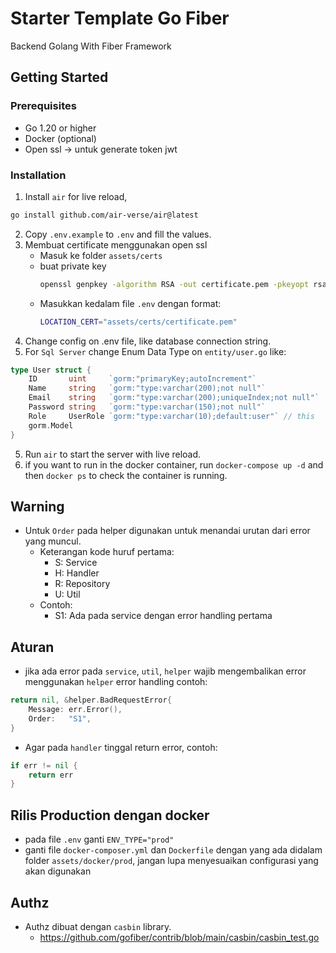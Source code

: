# Starter Template Go Fiber

Backend Golang With Fiber Framework

## Getting Started

### Prerequisites

- Go 1.20 or higher
- Docker (optional)
- Open ssl -> untuk generate token jwt

### Installation
1. Install `air` for live reload,
```bash
go install github.com/air-verse/air@latest
```
2. Copy `.env.example` to `.env` and fill the values.
3. Membuat certificate menggunakan open ssl
	- Masuk ke folder `assets/certs` 
	- buat private key
		```bash
		openssl genpkey -algorithm RSA -out certificate.pem -pkeyopt rsa_keygen_bits:4096
		```
	- Masukkan kedalam file `.env` dengan format:
		```bash
		LOCATION_CERT="assets/certs/certificate.pem"
		```
3. Change config on .env file, like database connection string.
4. For `Sql Server` change Enum Data Type on `entity/user.go` like: 
```go
type User struct {
	ID       uint     `gorm:"primaryKey;autoIncrement"`
	Name     string   `gorm:"type:varchar(200);not null"`
	Email    string   `gorm:"type:varchar(200);uniqueIndex;not null"`
	Password string   `gorm:"type:varchar(150);not null"`
	Role     UserRole `gorm:"type:varchar(10);default:user"` // this
	gorm.Model
}
```
5. Run `air` to start the server with live reload.
6. if you want to run in the docker container, run `docker-compose up -d` and then `docker ps` to check the container is running.

## Warning

- Untuk `Order` pada helper digunakan untuk menandai urutan dari error yang muncul.
	- Keterangan kode huruf pertama: 
		- S: Service
		- H: Handler
		- R: Repository
		- U: Util
	- Contoh:
		- S1: Ada pada service dengan error handling pertama

## Aturan
- jika ada error pada `service`, `util`, `helper` wajib mengembalikan error menggunakan `helper` error handling contoh: 
```go
return nil, &helper.BadRequestError{
	Message: err.Error(),
	Order:   "S1",
}
```
- Agar pada `handler` tinggal return error, contoh:
```go
if err != nil {
	return err
}
```

## Rilis Production dengan docker
- pada file `.env` ganti `ENV_TYPE="prod"`
- ganti file `docker-composer.yml` dan `Dockerfile` dengan yang ada didalam folder `assets/docker/prod`, jangan lupa menyesuaikan configurasi yang akan digunakan 


## Authz
- Authz dibuat dengan `casbin` library.
	- https://github.com/gofiber/contrib/blob/main/casbin/casbin_test.go